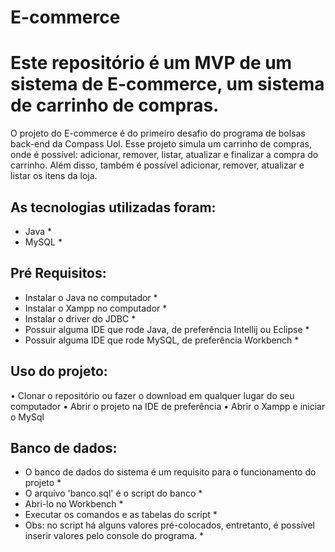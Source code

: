 # E-commerce

# Este repositório é um MVP de um sistema de E-commerce, um sistema de carrinho de compras.
O projeto do E-commerce é do primeiro desafio do programa de bolsas back-end da Compass Uol.
Esse projeto simula um carrinho de compras, onde é possível: adicionar, remover, listar, atualizar
e finalizar a compra do carrinho. Além disso, também é possível adicionar, remover, atualizar 
e listar os itens da loja.


## As tecnologias utilizadas foram:
 * Java *
 * MySQL *

## Pré Requisitos:
 * Instalar o Java no computador *
 * Instalar o Xampp no computador *
 * Instalar o driver do JDBC *
 * Possuir alguma IDE que rode Java, de preferência Intellij ou Eclipse *
 * Possuir alguma IDE que rode MySQL, de preferência Workbench *

## Uso do projeto:
 • Clonar o repositório ou fazer o download em qualquer lugar do seu computador
 • Abrir o projeto na IDE de preferência
 • Abrir o Xampp e iniciar o MySql

## Banco de dados:
* O banco de dados do sistema é um requisito para o funcionamento do projeto *
* O arquivo 'banco.sql' é o script do banco *
* Abri-lo no Workbench *
* Executar os comandos e as tabelas do script *
* Obs: no script há alguns valores pré-colocados, entretanto, é possível inserir valores pelo console do programa. *


